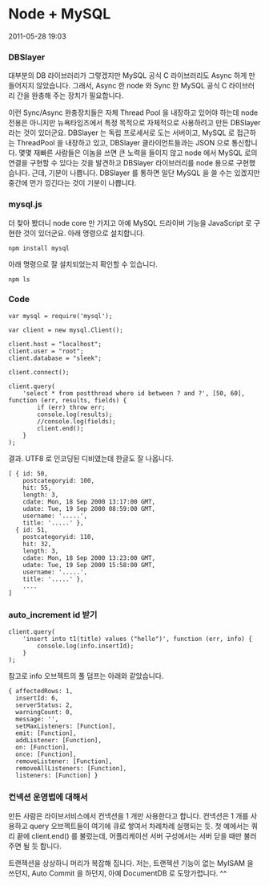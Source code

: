 # Node + MySQL

2011-05-28 19:03

### DBSlayer

대부분의 DB 라이브러리가 그렇겠지만 MySQL 공식 C 라이브러리도 Async 하게 만들어지지 않았습니다.
그래서, Async 한 node 와 Sync 한 MySQL 공식 C 라이브러리 간을 완충해 주는 장치가 필요합니다.

이런 Sync/Async 완충장치들은 자체 Thread Pool 을 내장하고 있어야 하는데
node 전용은 아니지만 뉴욕타임즈에서 특정 목적으로 자체적으로 사용하려고 만든 DBSlayer 라는 것이 있더군요.
DBSlayer 는 독립 프로세서로 도는 서버이고, MySQL 로 접근하는 ThreadPool 을 내장하고 있고,
DBSlayer 클라이언트들과는 JSON 으로 통신합니다.
몇몇 재빠른 사람들은 이놈을 쓰면 큰 노력을 들이지 않고 node 에서 MySQL 로의 연결을 구현할 수 있다는 것을 발견하고 
DBSlayer 라이브러리를 node 용으로 구현했습니다.
근데, 기분이 나쁩니다.
DBSlayer 를 통하면 일단 MySQL 을 쓸 수는 있겠지만 중간에 먼가 낑긴다는 것이 기분이 나쁩니다.

### mysql.js

더 찾아 봤더니 node core 만 가지고 아예 MySQL 드라이버 기능을 JavaScript 로 구현한 것이 있더군요.
아래 명령으로 설치합니다.

	npm install mysql

아래 명령으로 잘 설치되었는지 확인할 수 있습니다.

	npm ls
	
### Code

	var mysql = require('mysql');
	
	var client = new mysql.Client();
	
	client.host = "localhost";
	client.user = "root";
	client.database = "sleek";
	
	client.connect();
	
	client.query(
		'select * from postthread where id between ? and ?', [50, 60], function (err, results, fields) {
			if (err) throw err;
			console.log(results);
			//console.log(fields);
			client.end();
		}
	);

결과. UTF8 로 인코딩된 디비였는데 한글도 잘 나옵니다.

	[ { id: 50,
		postcategoryid: 100,
		hit: 55,
		length: 3,
		cdate: Mon, 18 Sep 2000 13:17:00 GMT,
		udate: Tue, 19 Sep 2000 08:59:00 GMT,
		username: '.....',
		title: '.....' },
	  { id: 51,
		postcategoryid: 110,
		hit: 32,
		length: 3,
		cdate: Mon, 18 Sep 2000 13:23:00 GMT,
		udate: Tue, 19 Sep 2000 15:58:00 GMT,
		username: '.....',
		title: '.....' },
		....
	]

### auto_increment id 받기

	client.query(
		'insert into t1(title) values ("hello")', function (err, info) {
			console.log(info.insertId);
		}
	);

참고로 info 오브젝트의 풀 덤프는 아래와 같았습니다.

	{ affectedRows: 1,
	  insertId: 6,
	  serverStatus: 2,
	  warningCount: 0,
	  message: '',
	  setMaxListeners: [Function],
	  emit: [Function],
	  addListener: [Function],
	  on: [Function],
	  once: [Function],
	  removeListener: [Function],
	  removeAllListeners: [Function],
	  listeners: [Function] }

### 컨넥션 운영법에 대해서

만든 사람은 라이브서비스에서 컨넥션을 1 개만 사용한다고 합니다.
컨넥션은 1 개를 사용하고 query 오브젝트들이 여기에 큐로 쌓여서 차례차례 실행되는 듯.
첫 예에서는 쿼리 끝에 client.end() 를 불렀는데,
어플리케이션 서버 구성에서는 서버 닫을 때만 불러주면 될 듯 합니다.

트랜젝션을 상상하니 머리가 복잡해 집니다.
저는, 트랜젝션 기능이 없는 MyISAM 을 쓰던지, Auto Commit 을 하던지, 아예 DocumentDB 로 도망가렵니다. ^^